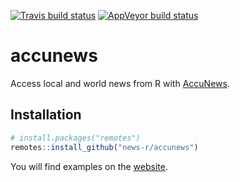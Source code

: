 
<!-- README.md is generated from README.Rmd. Please edit that file -->
<!-- badges: start -->
[![Travis build status](https://travis-ci.org/news-r/accunews.svg?branch=master)](https://travis-ci.org/news-r/accunews) [![AppVeyor build status](https://ci.appveyor.com/api/projects/status/github/news-r/accunews?branch=master&svg=true)](https://ci.appveyor.com/project/news-r/accunews) <!-- badges: end -->

accunews
========

Access local and world news from R with [AccuNews](https://www.accunewsapp.com).

Installation
------------

``` r
# install.packages("remotes")
remotes::install_github("news-r/accunews")
```

You will find examples on the [website](https://accunews.news-r.org).
